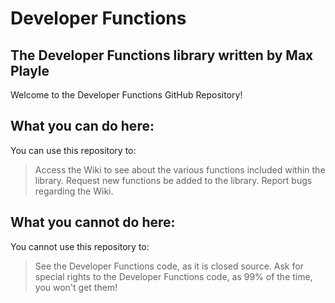 # Developer Functions
The Developer Functions library written by Max Playle 
--
Welcome to the Developer Functions GitHub Repository!

## What you can do here:
You can use this repository to:
> Access the Wiki to see about the various functions included within the library.
> Request new functions be added to the library.
> Report bugs regarding the Wiki.

## What you cannot do here:
You cannot use this repository to:
> See the Developer Functions code, as it is closed source.
> Ask for special rights to the Developer Functions code, as 99% of the time, you won't get them!
